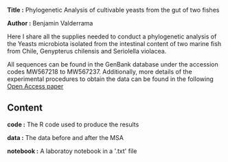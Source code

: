**Title :** Phylogenetic Analysis of cultivable yeasts from the gut of two fishes

**Author :** Benjamin Valderrama

Here I share all the supplies needed to conduct a phylogenetic analysis of the Yeasts microbiota isolated from the intestinal content of two marine fish from Chile, Genypterus chilensis and Seriolella violacea.

All sequences can be found in the GenBank database under the accession codes MW567218 to MW567237. Additionally, more details of the experimental procedures to obtain the data can be found in the following [Open Access paper](https://www.mdpi.com/2309-608X/7/7/515/htm)


## Content

**code :** The R code used to produce the results

**data :** The data before and after the MSA

**notebook :** A laboratoy notebook in a '.txt' file
